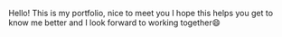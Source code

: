 Hello! This is my portfolio, nice to meet you
I hope this helps you get to know me better and I look forward to working together:smile:

